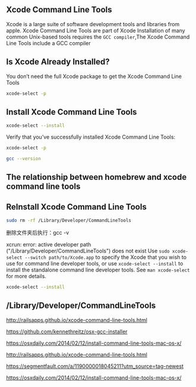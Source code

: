 
## Xcode Command Line Tools

Xcode is a large suite of software development tools and libraries from apple.
Xcode Command Line Tools are part of Xcode
Installation of many common Unix-based tools requires the `GCC compiler`,The Xcode Command Line Tools include a GCC compiler

## Is Xcode Already Installed?

You don’t need the full Xcode package to get the Xcode Command Line Tools

```bash
xcode-select -p
```

## Install Xcode Command Line Tools

```bash
xcode-select --install
```

Verify that you’ve successfully installed Xcode Command Line Tools:

```bash
xcode-select -p
```

```bash
gcc --version
```

## The relationship between homebrew and xcode command line tools

## ReInstall Xcode Command Line Tools

```bash
sudo rm -rf /Library/Developer/CommandLineTools
```

删除文件夹后执行：gcc -v

xcrun: error: active developer path ("/Library/Developer/CommandLineTools") does not exist
Use `sudo xcode-select --switch path/to/Xcode.app` to specify the Xcode that you wish to use for command line developer tools, or use `xcode-select --install` to install the standalone command line developer tools.
See `man xcode-select` for more details.

```bash
xcode-select --install
```

## /Library/Developer/CommandLineTools

http://railsapps.github.io/xcode-command-line-tools.html

https://github.com/kennethreitz/osx-gcc-installer

https://osxdaily.com/2014/02/12/install-command-line-tools-mac-os-x/

http://railsapps.github.io/xcode-command-line-tools.html

https://segmentfault.com/a/1190000018045211?utm_source=tag-newest

https://osxdaily.com/2014/02/12/install-command-line-tools-mac-os-x/